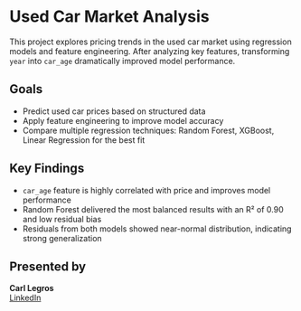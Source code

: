 # Used Car Market Analysis

This project explores pricing trends in the used car market using regression models and feature engineering. After analyzing key features, transforming `year` into `car_age` dramatically improved model performance.

## Goals
- Predict used car prices based on structured data
- Apply feature engineering to improve model accuracy
- Compare multiple regression techniques: Random Forest, XGBoost, Linear Regression for the best fit

##  Key Findings
- `car_age` feature is highly correlated with price and improves model performance
- Random Forest delivered the most balanced results with an R² of 0.90 and low residual bias
- Residuals from both models showed near-normal distribution, indicating strong generalization




##  Presented by
**Carl Legros**  
[LinkedIn](https://www.linkedin.com/in/carllegros/) 
